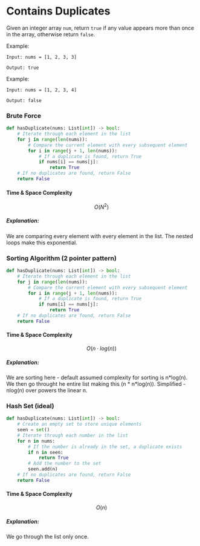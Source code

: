 # Contains Duplicates

Given an integer array `num`, return `true` if any value appears more than once in the array, otherwise return `false`.

Example:

```
Input: nums = [1, 2, 3, 3]

Output: true
```

Example:

```
Input: nums = [1, 2, 3, 4]

Output: false
```

### Brute Force

```python
def hasDuplicate(nums: List[int]) -> bool:
    # Iterate through each element in the list
    for j in range(len(nums)):
        # Compare the current element with every subsequent element
        for i in range(j + 1, len(nums)):
            # If a duplicate is found, return True
            if nums[i] == nums[j]:
                return True
    # If no duplicates are found, return False
    return False
```

#### Time & Space Complexity

$$O(N^2)$$

##### Explanation:

We are comparing every element with every element in the list. The nested loops make this exponential.

### Sorting Algorithm (2 pointer pattern)

```python
def hasDuplicate(nums: List[int]) -> bool:
    # Iterate through each element in the list
    for j in range(len(nums)):
        # Compare the current element with every subsequent element
        for i in range(j + 1, len(nums)):
            # If a duplicate is found, return True
            if nums[i] == nums[j]:
                return True
    # If no duplicates are found, return False
    return False
```

#### Time & Space Complexity

$$O(n \cdot log(n))$$

##### Explanation:

We are sorting here - default assumed complexity for sorting is n*log(n). We then go throught he entire list making this (n * n\*log(n)). Simplified - nlog(n) over powers the linear n.

### Hash Set (ideal)

```python
def hasDuplicate(nums: List[int]) -> bool:
    # Create an empty set to store unique elements
    seen = set()
    # Iterate through each number in the list
    for n in nums:
        # If the number is already in the set, a duplicate exists
        if n in seen:
            return True
        # Add the number to the set
        seen.add(n)
    # If no duplicates are found, return False
    return False
```

#### Time & Space Complexity

$$O(n)$$

##### Explanation:

We go through the list only once.
